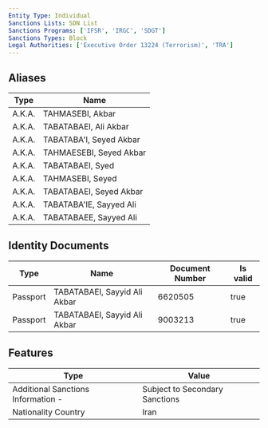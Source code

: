 ```yaml
---
Entity Type: Individual
Sanctions Lists: SDN List
Sanctions Programs: ['IFSR', 'IRGC', 'SDGT']
Sanctions Types: Block
Legal Authorities: ['Executive Order 13224 (Terrorism)', 'TRA']
---
```


## Aliases
| Type  | Name      | 
|-------|-----------|
| A.K.A. | TAHMASEBI, Akbar |
| A.K.A. | TABATABAEI, Ali Akbar |
| A.K.A. | TABATABA'I, Seyed Akbar |
| A.K.A. | TAHMAESEBI, Seyed Akbar |
| A.K.A. | TABATABAEI, Syed |
| A.K.A. | TAHMASEBI, Seyed |
| A.K.A. | TABATABAEI, Seyed Akbar |
| A.K.A. | TABATABA'IE, Sayyed Ali |
| A.K.A. | TABATABAEE, Sayyed Ali |

## Identity Documents
| Type  | Name      | Document Number | Is valid |
|-------|-----------|-----------------|----------|
| Passport | TABATABAEI, Sayyid Ali Akbar | 6620505 | true |
| Passport | TABATABAEI, Sayyid Ali Akbar | 9003213 | true |

## Features
| Type  | Value      |
|-------|------------|
| Additional Sanctions Information - | Subject to Secondary Sanctions |
| Nationality Country | Iran |
